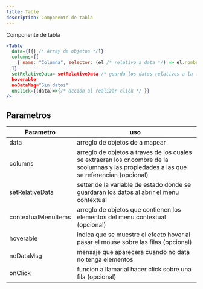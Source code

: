 ```yaml
---
title: Table
description: Componente de tabla
---
```


Componente de tabla

```jsx
<Table
  data={[{} /* Array de objetos */]}
  columns={[
    { name: "Columna", selector: (el /* relativo a data */) => el.nombre },
  ]}
  setRelativeData= setRelativeData /* guarda los datos relativos a la fila de la tabla */
  hoverable
  noDataMsg="Sin datos"
  onClick={(data)=>{/* acción al realizar click */ }}
/>
```

## Parametros

| Parametro           | uso                                                                                                                                       |
| ------------------- | ----------------------------------------------------------------------------------------------------------------------------------------- |
| data                | arreglo de objetos de a mapear                                                                                                            |
| columns             | arreglo de objetos a traves de los cuales se extraeran los cnoombre de la scolumnas y las propiedades a las que se referencian (opcional) |
| setRelativeData     | setter de la variable de estado donde se guardaran los datos al abrir el menu contextual                                                  |
| contextualMenuItems | arreglo de objetos que contienen los elementos del menu contextual (opcional)                                                             |
| hoverable           | indica que se muestre el efecto hover al pasar el mouse sobre las filas (opcional)                                                        |
| noDataMsg           | mensaje que aparecera cuando no data no tenga elementos                                                                                   |
| onClick             | funcion a llamar al hacer click sobre una fila (opcional)                                                                                 |
